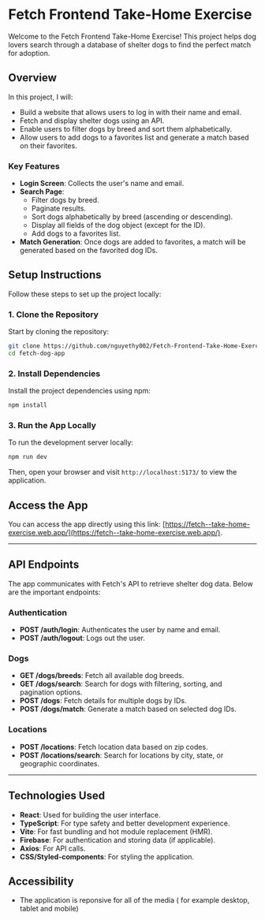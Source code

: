 
# Fetch Frontend Take-Home Exercise

Welcome to the Fetch Frontend Take-Home Exercise! This project helps dog lovers search through a database of shelter dogs to find the perfect match for adoption.

## Overview

In this project, I will:

- Build a website that allows users to log in with their name and email.
- Fetch and display shelter dogs using an API.
- Enable users to filter dogs by breed and sort them alphabetically.
- Allow users to add dogs to a favorites list and generate a match based on their favorites.

### Key Features

- **Login Screen**: Collects the user's name and email.
- **Search Page**:
  - Filter dogs by breed.
  - Paginate results.
  - Sort dogs alphabetically by breed (ascending or descending).
  - Display all fields of the dog object (except for the ID).
  - Add dogs to a favorites list.
- **Match Generation**: Once dogs are added to favorites, a match will be generated based on the favorited dog IDs.

## Setup Instructions

Follow these steps to set up the project locally:

### 1. Clone the Repository

Start by cloning the repository:

```bash
git clone https://github.com/nguyethy002/Fetch-Frontend-Take-Home-Exercise.git
cd fetch-dog-app
```

### 2. Install Dependencies

Install the project dependencies using npm:

```bash
npm install
```

### 3. Run the App Locally

To run the development server locally:

```bash
npm run dev
```

Then, open your browser and visit `http://localhost:5173/` to view the application.


## Access the App

You can access the app directly using this link: [https://fetch--take-home-exercise.web.app/](https://fetch--take-home-exercise.web.app/).

---

## API Endpoints

The app communicates with Fetch's API to retrieve shelter dog data. Below are the important endpoints:

### Authentication

- **POST /auth/login**: Authenticates the user by name and email.
- **POST /auth/logout**: Logs out the user.

### Dogs

- **GET /dogs/breeds**: Fetch all available dog breeds.
- **GET /dogs/search**: Search for dogs with filtering, sorting, and pagination options.
- **POST /dogs**: Fetch details for multiple dogs by IDs.
- **POST /dogs/match**: Generate a match based on selected dog IDs.

### Locations

- **POST /locations**: Fetch location data based on zip codes.
- **POST /locations/search**: Search for locations by city, state, or geographic coordinates.

---

## Technologies Used

- **React**: Used for building the user interface.
- **TypeScript**: For type safety and better development experience.
- **Vite**: For fast bundling and hot module replacement (HMR).
- **Firebase**: For authentication and storing data (if applicable).
- **Axios**: For API calls.
- **CSS/Styled-components**: For styling the application.

## Accessibility
- The application is reponsive for all of the media ( for example desktop, tablet and mobile)


